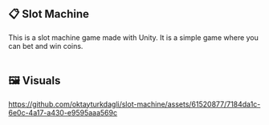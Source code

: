 ## 📋 Slot Machine
This is a slot machine game made with Unity. It is a simple game where you can bet and win coins.
<br/><br/>


## 🖼️ Visuals

https://github.com/oktayturkdagli/slot-machine/assets/61520877/7184da1c-6e0c-4a17-a430-e9595aaa569c

<br/><br/>
